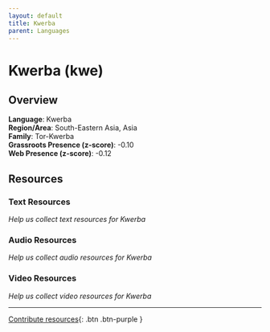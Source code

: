 ```yaml
---
layout: default
title: Kwerba
parent: Languages
---
```


# Kwerba (kwe)

## Overview

**Language**: Kwerba  
**Region/Area**: South-Eastern Asia, Asia  
**Family**: Tor-Kwerba  
**Grassroots Presence (z-score)**: -0.10  
**Web Presence (z-score)**: -0.12  

## Resources

### Text Resources
*Help us collect text resources for Kwerba*

### Audio Resources
*Help us collect audio resources for Kwerba*

### Video Resources
*Help us collect video resources for Kwerba*

---

[Contribute resources](https://forms.office.com/e/1SfLJx3u1r){: .btn .btn-purple }
